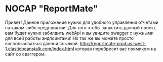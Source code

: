 
# NOCAP "ReportMate"

Привет! Данное приложение нужно для удобного управления отчетами на каком-либо предприятии!
Для того чтобы запустить данный проект, вам будет нужно забилдить webApi и вы увидите swagger с нужными для всей работы эндпоинтами!
Но так же вы можете просто воспользоваться данной ссылкой:
http://reportmate-prod.us-west-1.elasticbeanstalk.com/index.html
которая перебросит вас прямиком на сайт со сваггером.


